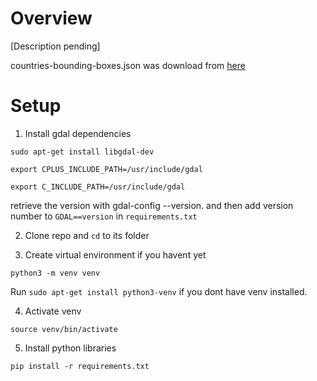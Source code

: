 

# Overview

[Description pending]

countries-bounding-boxes.json was download from [here](https://github.com/sandstrom/country-bounding-boxes)

# Setup

1. Install gdal dependencies

`sudo apt-get install libgdal-dev`

`export CPLUS_INCLUDE_PATH=/usr/include/gdal`

`export C_INCLUDE_PATH=/usr/include/gdal`

retrieve the version with gdal-config --version. and then add version number to `GDAL==version` in `requirements.txt`

2. Clone repo and `cd` to its folder

3. Create virtual environment if you havent yet

`python3 -m venv venv`

Run `sudo apt-get install python3-venv` if you dont have venv installed.

4. Activate venv

`source venv/bin/activate`

5. Install python libraries

`pip install -r requirements.txt`
